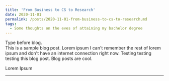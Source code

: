 ```yaml
---
title: 'From Business to CS to Research'
date: 2020-11-01
permalink: /posts/2020-11-01-from-business-to-cs-to-research.md
tags:
  - Some thoughts on the eves of attaining my bachelor degree
---
```

Type before blog.  
This is a sample blog post. Lorem ipsum I can't remember the rest of lorem ipsum and don't have an internet connection right now. Testing testing testing this blog post. Blog posts are cool.

Lorem Ipsum

------
